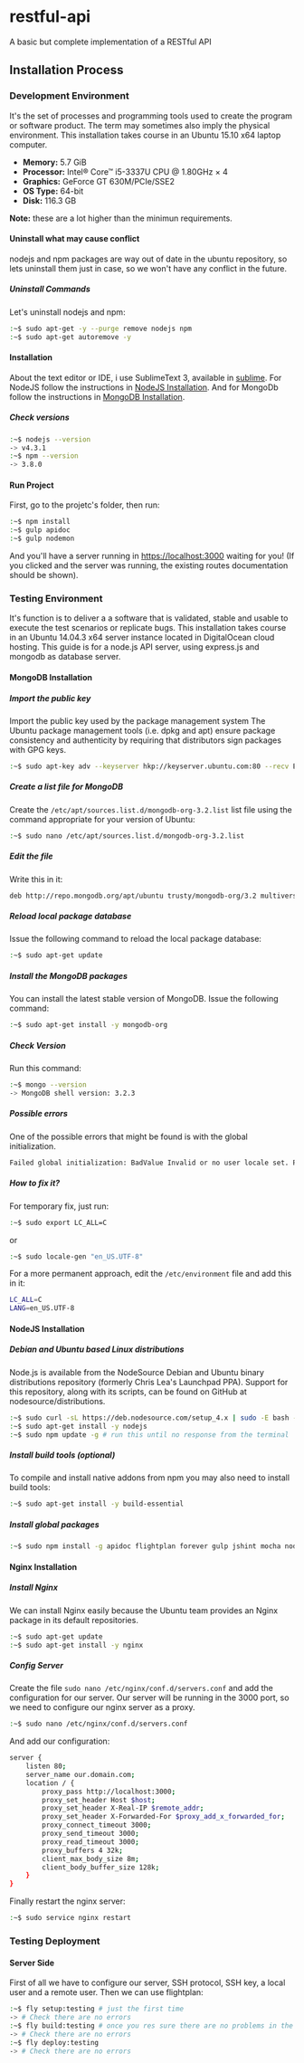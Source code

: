 # restful-api
A basic but complete implementation of a RESTful API

## Installation Process

### Development Environment
It's the set of processes and programming tools used to create the program or software product. The term may sometimes also imply the physical environment. This installation takes course in an Ubuntu 15.10 x64 laptop computer.
- **Memory:** 5.7 GiB
- **Processor:** Intel® Core™ i5-3337U CPU @ 1.80GHz × 4 
- **Graphics:** GeForce GT 630M/PCIe/SSE2
- **OS Type:** 64-bit
- **Disk:** 116.3 GB

**Note:** these are a lot higher than the minimun requirements.

#### Uninstall what may cause conflict
nodejs and npm packages are way out of date in the ubuntu repository, so lets uninstall them just in case, so we won't have any conflict in the future.

##### Uninstall Commands
Let's uninstall nodejs and npm:
```bash
:~$ sudo apt-get -y --purge remove nodejs npm
:~$ sudo apt-get autoremove -y
```

#### Installation
About the text editor or IDE, i use SublimeText 3, available in [sublime]. For NodeJS follow the instructions in [NodeJS Installation](#nodejs-installation). And for MongoDb follow the instructions in [MongoDB Installation](#mongodb-installation).

##### Check versions
```bash
:~$ nodejs --version
-> v4.3.1
:~$ npm --version
-> 3.8.0
```

#### Run Project
First, go to the projetc's folder, then run:
```bash
:~$ npm install
:~$ gulp apidoc
:~$ gulp nodemon
```
And you'll have a server running in [https://localhost:3000](https://localhost:3000) waiting for you! (If you clicked and the server was running, the existing routes documentation should be shown).

### Testing Environment
It's function is to deliver a a software that is validated, stable and usable to execute the test scenarios or replicate bugs. This installation takes course in an Ubuntu 14.04.3 x64 server instance located in DigitalOcean cloud hosting.
This guide is for a node.js API server, using express.js and mongodb as database server. 

#### MongoDB Installation

##### Import the public key
Import the public key used by the package management system
The Ubuntu package management tools (i.e. dpkg and apt) ensure package consistency and authenticity by requiring that distributors sign packages with GPG keys.
```bash
:~$ sudo apt-key adv --keyserver hkp://keyserver.ubuntu.com:80 --recv EA312927 
```

##### Create a list file for MongoDB
Create the `/etc/apt/sources.list.d/mongodb-org-3.2.list` list file using the command appropriate for your version of Ubuntu:
```bash
:~$ sudo nano /etc/apt/sources.list.d/mongodb-org-3.2.list
```

##### Edit the file
Write this in it:
```bash
deb http://repo.mongodb.org/apt/ubuntu trusty/mongodb-org/3.2 multiverse
```

##### Reload local package database
Issue the following command to reload the local package database:
```bash
:~$ sudo apt-get update
```

##### Install the MongoDB packages
You can install the latest stable version of MongoDB. Issue the following command:
```bash
:~$ sudo apt-get install -y mongodb-org
```

##### Check Version
Run this command:
```bash
:~$ mongo --version
-> MongoDB shell version: 3.2.3
```

##### Possible errors
One of the possible errors that might be found is with the global initialization.
```bash
Failed global initialization: BadValue Invalid or no user locale set. Please ensure LANG and/or LC_* environment variables are set correctly.
```

##### How to fix it?
For temporary fix, just run:
```bash
:~$ sudo export LC_ALL=C
```
or
```bash
:~$ sudo locale-gen "en_US.UTF-8"
```
For a more permanent approach, edit the `/etc/environment` file and add this in it:
```bash
LC_ALL=C
LANG=en_US.UTF-8
```

#### NodeJS Installation

##### Debian and Ubuntu based Linux distributions
Node.js is available from the NodeSource Debian and Ubuntu binary distributions repository (formerly Chris Lea's Launchpad PPA). Support for this repository, along with its scripts, can be found on GitHub at nodesource/distributions.
```bash
:~$ sudo curl -sL https://deb.nodesource.com/setup_4.x | sudo -E bash -
:~$ sudo apt-get install -y nodejs 
:~$ sudo npm update -g # run this until no response from the terminal
```

##### Install build tools (optional)
To compile and install native addons from npm you may also need to install build tools:
```bash
:~$ sudo apt-get install -y build-essential
```

##### Install global packages
```bash
:~$ sudo npm install -g apidoc flightplan forever gulp jshint mocha nodemon
```

#### Nginx Installation

##### Install Nginx
We can install Nginx easily because the Ubuntu team provides an Nginx package in its default repositories.
```bash
:~$ sudo apt-get update
:~$ sudo apt-get install -y nginx
```

##### Config Server
Create the file `sudo nano /etc/nginx/conf.d/servers.conf` and add the configuration for our server. Our server will be running in the 3000 port, so we need to configure our nginx server as a proxy.
```bash
:~$ sudo nano /etc/nginx/conf.d/servers.conf
```
And add our configuration:
```bash
server {
    listen 80;
    server_name our.domain.com;
    location / {
        proxy_pass http://localhost:3000;
        proxy_set_header Host $host;
        proxy_set_header X-Real-IP $remote_addr;
        proxy_set_header X-Forwarded-For $proxy_add_x_forwarded_for;
        proxy_connect_timeout 3000;
        proxy_send_timeout 3000;
        proxy_read_timeout 3000;
        proxy_buffers 4 32k;
        client_max_body_size 8m;
        client_body_buffer_size 128k;
    }
}
```
Finally restart the nginx server:
```bash
:~$ sudo service nginx restart
```

### Testing Deployment

#### Server Side
First of all we have to configure our server, SSH protocol, SSH key, a local user and a remote user. Then we can use flightplan:
```bash
:~$ fly setup:testing # just the first time
-> # Check there are no errors
:~$ fly build:testing # once you res sure there are no problems in the app
-> # Check there are no errors
:~$ fly deploy:testing
-> # Check there are no errors
```
  [sublime]: <https://www.sublimetext.com/3>